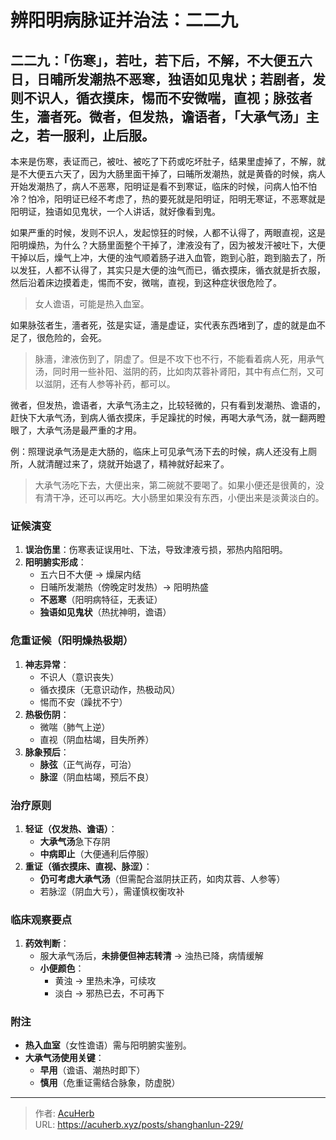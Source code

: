 # 辨阳明病脉证并治法：二二九


## 二二九：「伤寒」，若吐，若下后，不解，不大便五六日，日晡所发潮热不恶寒，独语如见鬼状；若剧者，发则不识人，循衣摸床，惕而不安微喘，直视；脉弦者生，濇者死。微者，但发热，谵语者，「大承气汤」主之，若一服利，止后服。

<!--more-->

本来是伤寒，表证而己，被吐、被吃了下药或吃坏肚子，结果里虚掉了，不解，就是不大便五六天了，因为大肠里面干掉了，曰晡所发潮热，就是黄昏的时候，病人开始发潮热了，病人不恶寒，阳明证是看不到寒证，临床的时候，问病人怕不怕冷？怕冷，阳明证已经不考虑了，热的要死就是阳明证，阳明无寒证，不恶寒就是阳明证，独语如见鬼状，一个人讲话，就好像看到鬼。

如果严重的时候，发则不识人，发起惊狂的时候，人都不认得了，两眼直视，这是阳明燥热，为什么？大肠里面整个干掉了，津液没有了，因为被发汗被吐下，大便干掉以后，燥气上冲，大便的浊气顺着肠子进入血管，跑到心脏，跑到脑去了，所以发狂，人都不认得了，其实只是大便的浊气而已，循衣摸床，循衣就是折衣服，然后沿着床边摸着走，惕而不安，微喘，直视，到这种症状很危险了。

> 女人谵语，可能是热入血室。

如果脉弦者生，濇者死，弦是实证，濇是虚证，实代表东西堵到了，虚的就是血不足了，很危险的，会死。

> 脉濇，津液伤到了，阴虚了。但是不攻下也不行，不能看着病人死，用承气汤，同时用一些补阳、滋阴的药，比如肉苁蓉补肾阳，其中有点仁剂，又可以滋阴，还有人参等补药，都可以。

微者，但发热，谵语者，大承气汤主之，比较轻微的，只有看到发潮热、谵语的，赶快下大承气汤，到病人循衣摸床，手足躁扰的时候，再喝大承气汤，就一翻两瞪眼了，大承气汤是最严重的才用。

例：照理说承气汤是走大肠的，临床上可见承气汤下去的时候，病人还没有上厕所，人就清醒过来了，烧就开始退了，精神就好起来了。

> 大承气汤吃下去，大便出来，第二碗就不要喝了。如果小便还是很黄的，没有清干净，还可以再吃。大小肠里如果没有东西，小便出来是淡黄淡白的。

### **证候演变**  
1. **误治伤里**：伤寒表证误用吐、下法，导致津液亏损，邪热内陷阳明。  
2. **阳明腑实形成**：  
   - 五六日不大便 → 燥屎内结  
   - 日晡所发潮热（傍晚定时发热）→ 阳明热盛  
   - **不恶寒**（阳明病特征，无表证）  
   - **独语如见鬼状**（热扰神明，谵语）  

### **危重证候（阳明燥热极期）**  
1. **神志异常**：  
   - 不识人（意识丧失）  
   - 循衣摸床（无意识动作，热极动风）  
   - 惕而不安（躁扰不宁）  
2. **热极伤阴**：  
   - 微喘（肺气上逆）  
   - 直视（阴血枯竭，目失所养）  
3. **脉象预后**：  
   - **脉弦**（正气尚存，可治）  
   - **脉涩**（阴血枯竭，预后不良）  

### **治疗原则**  
1. **轻证（仅发热、谵语）**：  
   - **大承气汤**急下存阴  
   - **中病即止**（大便通利后停服）  
2. **重证（循衣摸床、直视、脉涩）**：  
   - **仍可考虑大承气汤**（但需配合滋阴扶正药，如肉苁蓉、人参等）  
   - 若脉涩（阴血大亏），需谨慎权衡攻补  

### **临床观察要点**  
1. **药效判断**：  
   - 服大承气汤后，**未排便但神志转清** → 浊热已降，病情缓解  
   - **小便颜色**：  
     - 黄浊 → 里热未净，可续攻  
     - 淡白 → 邪热已去，不可再下  

### **附注**  
- **热入血室**（女性谵语）需与阳明腑实鉴别。  
- **大承气汤使用关键**：  
  - **早用**（谵语、潮热时即下）  
  - **慎用**（危重证需结合脉象，防虚脱）

---

> 作者: [AcuHerb](https://acuherb.xyz)  
> URL: https://acuherb.xyz/posts/shanghanlun-229/  

